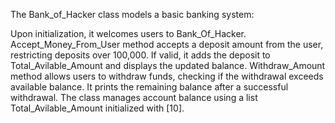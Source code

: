 The Bank_of_Hacker class models a basic banking system:

Upon initialization, it welcomes users to Bank_Of_Hacker.
Accept_Money_From_User method accepts a deposit amount from the user, restricting deposits over 100,000.
If valid, it adds the deposit to Total_Avilable_Amount and displays the updated balance.
Withdraw_Amount method allows users to withdraw funds, checking if the withdrawal exceeds available balance.
It prints the remaining balance after a successful withdrawal.
The class manages account balance using a list Total_Avilable_Amount initialized with [10].
